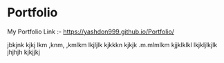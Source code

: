 # Portfolio
My Portfolio Link :-
https://yashdon999.github.io/Portfolio/

jbkjnk
kjkj
lkm
,knm,
,kmlkm
lkjljlk
kjkkkn
kjkjk
.m.mlmlkm
kjjklklkl
lkjkljlkjlk
jhjhjh
kjkjjkj
